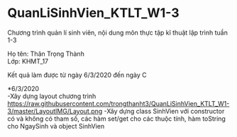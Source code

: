 # QuanLiSinhVien_KTLT_W1-3  
Chương trình quản lí sinh viên, nội dung môn thực tập kĩ thuật lập trình tuần 1-3  

Họ tên: Thân Trọng Thành  
Lớp: KHMT_17  

Kết quả làm được từ ngày 6/3/2020 đến ngày C  

*6/3/2020  
-Xây dựng layout chương trình  
<img>https://raw.githubusercontent.com/trongthanht3/QuanLiSinhVien_KTLT_W1-3/master/LayoutIMG/Layout.png</img>
-Xây dựng class SinhVien với constructor có và không có tham số, các hàm set/get cho các thuộc tính, hàm toString cho NgaySinh và object SinhVien  
